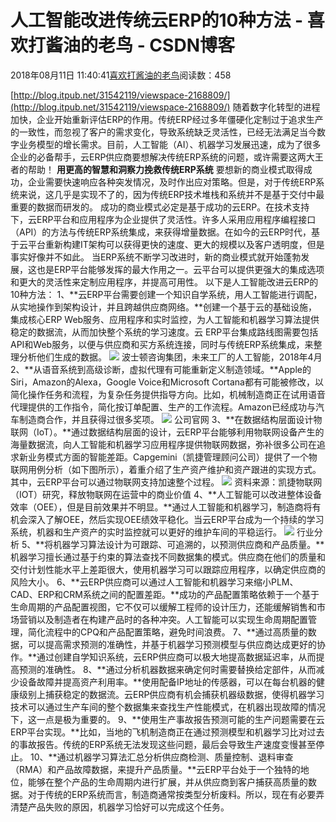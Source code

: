 
# 人工智能改进传统云ERP的10种方法 - 喜欢打酱油的老鸟 - CSDN博客


2018年08月11日 11:40:41[喜欢打酱油的老鸟](https://me.csdn.net/weixin_42137700)阅读数：458


[http://blog.itpub.net/31542119/viewspace-2168809/](http://blog.itpub.net/31542119/viewspace-2168809/)
随着数字化转型的进程加快，企业开始重新评估ERP的作用。传统ERP经过多年僵硬化定制过于追求生产的一致性，而忽视了客户的需求变化，导致系统缺乏灵活性，已经无法满足当今数字业务模型的增长需求。目前，人工智能（AI）、机器学习发展迅速，成为了很多企业的必备帮手，云ERP供应商要想解决传统ERP系统的问题，或许需要这两大王者的帮助！
**用更高的智慧和洞察力挽救传统ERP系统**
要想新的商业模式取得成功，企业需要快速响应各种突发情况，及时作出应对策略。但是，对于传统ERP系统来说，这几乎是实现不了的，因为传统ERP技术堆栈和系统并不是基于交付中最重要的数据而研发的。
成功的商业模式必定是基于成功的云ERP。在技术支持下，云ERP平台和应用程序为企业提供了灵活性。许多人采用应用程序编程接口（API）的方法与传统ERP系统集成，来获得增量数据。在如今的云ERP时代，基于云平台重新构建IT架构可以获得更快的速度、更大的规模以及客户透明度，但是事实好像并不如此。
当ERP系统不断学习改进时，新的商业模式就开始蓬勃发展，这也是ERP平台能够发挥的最大作用之一。云平台可以提供更强大的集成选项和更大的灵活性来定制应用程序，并提高可用性。
以下是人工智能改进云ERP的10种方法：
1、**云ERP平台需要创建一个知识自学系统，用人工智能进行调配，从实地操作到架构设计，并且跨越供应商网络。**创建一个基于云的基础设施，集成核心ERP Web服务、应用程序和实时监控，为人工智能和机器学习算法提供稳定的数据流，从而加快整个系统的学习速度。云 ERP平台集成路线图需要包括API和Web服务，以便与供应商和买方系统连接，同时与传统ERP系统集成，来整理分析他们生成的数据。
![](http://img.blog.itpub.net/blog/2018/07/31/6a5c4bc30aaecada.jpeg?x-oss-process=style/bb)
波士顿咨询集团，未来工厂的人工智能，2018年4月
2、**从语音系统到高级诊断，虚拟代理有可能重新定义制造领域。**Apple的Siri，Amazon的Alexa，Google Voice和Microsoft Cortana都有可能被修改，以简化操作任务和流程，为复杂任务提供指导方向。比如，机械制造商正在试用语音代理提供的工作指令，简化按订单配置、生产的工作流程。Amazon已经成功与汽车制造商合作，并且获得过很多奖项。
![](http://img.blog.itpub.net/blog/2018/07/31/cb7da499b262f649.jpeg?x-oss-process=style/bb)
公司官网
3、**在数据结构层面设计物联网（IoT）。**通过数据结构层面的设计，云ERP平台能够利用物联网设备产生的海量数据流，向人工智能和机器学习应用程序提供物联网数据，弥补很多公司在追求新业务模式方面的智能差距。Capgemini（凯捷管理顾问公司）提供了一个物联网用例分析（如下图所示），着重介绍了生产资产维护和资产跟进的实现方式。其中，云ERP平台可以通过物联网支持加速整个过程。
![](http://img.blog.itpub.net/blog/2018/07/31/0504072d588faad0.jpeg?x-oss-process=style/bb)
资料来源：凯捷物联网（IOT）研究，释放物联网在运营中的商业价值
4、**人工智能可以改进整体设备效率（OEE），但是目前效果并不明显。**通过人工智能和机器学习，制造商将有机会深入了解OEE，然后实现OEE绩效平稳化。当云ERP平台成为一个持续的学习系统，机器和生产资产的实时监控就可以更好的维护车间的平稳运行。
![](http://img.blog.itpub.net/blog/2018/07/31/99aad2a6ad014d22.jpeg?x-oss-process=style/bb)
行业分析
5、**将机器学习算法设计为可跟踪、可追溯的，以预测供应商和产品质量。**机器学习擅长通过基于约束的算法查找不同数据集的模式。供应商在他们的质量和交付计划性能水平上差距很大，使用机器学习可以跟踪应用程序，以确定供应商的风险大小。
6、**云ERP供应商可以通过人工智能和机器学习来缩小PLM、CAD、ERP和CRM系统之间的配置差距。**成功的产品配置策略依赖于一个基于生命周期的产品配置视图，它不仅可以缓解工程师的设计压力，还能缓解销售和市场营销以及制造者在构建产品时的各种冲突。人工智能可以实现生命周期配置管理，简化流程中的CPQ和产品配置策略，避免时间浪费。
7、**通过高质量的数据，可以提高需求预测的准确性，并基于机器学习预测模型与供应商达成更好的协作。**通过创建自学知识系统，云ERP供应商可以极大地提高数据延迟率，从而提高预测的准确性。
8、**通过分析机器数据来确定何时需要替换给定部件，从而减少设备故障并提高资产利用率。**使用配备IP地址的传感器，可以在每台机器的健康级别上捕获稳定的数据流。云ERP供应商有机会捕获机器级数据，使得机器学习技术可以通过生产车间的整个数据集来查找生产性能模式，在机器出现故障的情况下，这一点是极为重要的。
9、**使用生产事故报告预测可能的生产问题需要在云ERP平台实现。**比如，当地的飞机制造商正在通过预测模型和机器学习比对过去的事故报告。传统的ERP系统无法发现这些问题，最后会导致生产速度变慢甚至停止。
10、**通过机器学习算法汇总分析供应商检测、质量控制、退料审查（RMA）和产品故障数据，来提升产品质量。**云ERP平台处于一个独特的地位，能够在整个产品的生命周期内进行扩展，并从供应商到客户捕获高质量的数据。对于传统的ERP系统而言，制造商通常按类型分析废料。所以，现在有必要弄清楚产品失败的原因，机器学习恰好可以完成这个任务。


